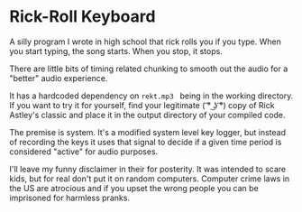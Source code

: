 # Rick-Roll Keyboard

A silly program I wrote in high school that rick rolls you if you type. When you start
typing, the song starts. When you stop, it stops.

There are little bits of timing related chunking to smooth out the audio for a "better"
audio experience.

It has a hardcoded dependency on `rekt.mp3 ` being in the working directory. If you want to try it for yourself, find your legitimate ( ͡° ͜ʖ ͡°) copy of Rick Astley's classic and place it in the output directory of your compiled code.

The premise is system. It's a modified system level key logger, but instead of recording the keys it uses that signal to decide if a given time period is considered "active" for
audio purposes.

I'll leave my funny disclaimer in their for posterity. It was intended to scare kids, but for real don't put it on random computers. Computer crime laws in the US are atrocious and
if you upset the wrong people you can be imprisoned for harmless pranks.
